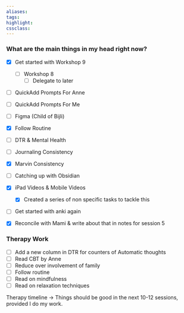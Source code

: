 ```yaml
---
aliases:  
tags:
highlight:  
cssclass:
---
```


### What are the main things in my head right now?
- [x] Get started with Workshop 9
	- [ ] Workshop 8
		- [ ] Delegate to later
- [ ] QuickAdd Prompts For Anne
- [ ] QuickAdd Prompts For Me
- [ ] Figma (Child of Bijli)
- [x] Follow Routine
- [ ] DTR & Mental Health
- [ ] Journaling Consistency
- [x] Marvin Consistency
- [ ] Catching up with Obsidian 
- [x] iPad Videos & Mobile Videos
	- [x] Created a series of non specific tasks to tackle this
- [ ] Get started with anki again
- [x] Reconcile with Mami & write about that in notes for session 5


### Therapy Work
- [ ] Add a new column in DTR for counters of Automatic thoughts
- [ ] Read CBT by Anne
- [ ] Reduce over involvement of family 
- [ ] Follow routine
- [ ] Read on mindfulness
- [ ] Read on relaxation techniques

Therapy timeline → Things should be good in the next 10-12 sessions, provided I do my work.


